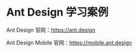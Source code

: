# Ant Design 学习案例

Ant Design 官网：<https://ant.design>

Ant Design Mobile 官网：<https://mobile.ant.design>